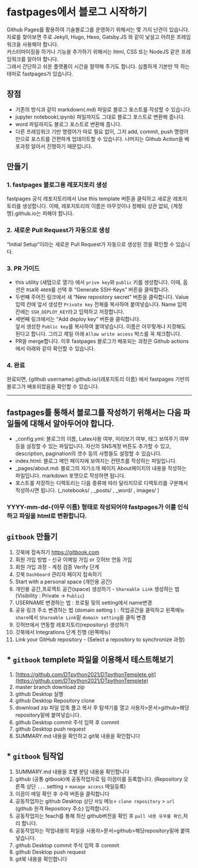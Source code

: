 # fastpages에서 블로그 시작하기
Github Pages를 활용하여 기술블로그를 운영하기 위해서는 몇 가지 난관이 있습니다. 
자료를 찾아보면 주로 Jekyll, Hugo, Hexo, Gatsby.JS 와 같이 낯설고 어려운 프레임워크을 사용해야 합니다.  
커스터마이징을 하거나 기능을 추가하기 위해서는 html, CSS 또는 NodeJS 같은 프레임워크를 알아야 합니다.  
그래서 간단하고 쉬운 플랫폼이 시간을 절약해 주기도 합니다.
심플하게 기본만 딱 하는 테마로 fastpages가 있습니다.

## 장점
* 기존의 방식과 같이 markdown(.md) 파일로 블로그 포스트를 작성할 수 있습니다.
* jupyter notebook(.ipynb) 파일까지도 그대로 블로그 포스트로 변환해 줍니다.
* word 파일까지도 블로그 포스트로 변환해 줍니다.
* 다른 프레임워크 기반 명령어가 따로 필요 없이, 그저 add, commit, push 명령어만으로 포스트를 간편하게 업데이트할 수 있습니다. 
나머지는 Github Action을 배포과정 알아서 진행하기 때문입니다.

## 만들기 

### 1. fastpages 블로그용 레포지토리 생성
 fastpages 공식 레포지토리에서 Use this template 버튼을 클릭하고 새로운 레포지토리를 생성합니다. 
 이때, 레포지토리의 이름은 아무것이나 정해되 상관 없되, {계정명}.github.io는 피해야 합니다.  

### 2. 새로운 Pull Request가 자동으로 생성
 “Initial Setup”이라는 새로운 Pull Request가 자동으로 생성된 것을 확인할 수 있습니다.  
 
### 3. PR 가이드  
* this utility (새탭으로 열기) 에서 `prive key`와 `public` 키를 생성합니다. 이때, 옵션은 `RSA`와 `4069`를 선택 후 “Generate SSH-Keys” 버튼을 클릭합니다.  
* 두번째 주어진 링크에서 새 “New repository secret” 버튼을 클릭합니다. 
 Value 입력 칸에 앞서 생성한 `Private key` 전체를 복사하여 붙여넣습니다. Name 입력 칸에는 `SSH_DEPLOY_KEY`라고 입력하고 저장합니다.   
* 세번째 링크에서는 “Add deploy key” 버튼을 클릭합니다.  
앞서 생성한 `Public key`를 복사하여 붙여넣습니다. 이름은 아무렇게나 지정해도 된다고 합니다. 그리고 제일 아래 `Allow write access` 박스를 꼭 체크합니다.  
* PR을 merge합니다. 이후 fastpages 블로그가 배포되는 과정은 Github actions에서 아래와 같이 확인할 수 있습니다.    

### 4. 완료  
 완료되면, {github username}.github.io/{레포지토리 이름} 에서 fastpages 기반의 블로그가 배포되었음을 확인할 수 있습니다.

---

## fastpages를 통해서 블로그를 작성하기 위해서는 다음 파일들에 대해서 알아두어야 합니다. 
* _config.yml: 블로그의 이름, Latex사용 여부, 미리보기 여부, 태그 보여주기 여부 등을 설정할 수 있는 파일입니다. 
자신의 SNS계정 버튼도 추가할 수 있고, description, pagination의 갯수 등의 사항들도 설정할 수 있습니다.  
* index.html: 블로그 메인 페이지에 보여지는 컨텐츠를 작성하는 파일입니다.   
* _pages/about.md: 블로그의 자기소개 페이지 About페이지의 내용을 작성하는 파일입니다. markdown 포맷으로 작성하면 됩니다.  
* 포스트를 저장하는 디렉토리는 다음 종류에 따라 달라지므로 디렉토리를 구분해서 작성하시면 됩니다. (_notebooks/ , _posts/ , _word/ , images/ )

###  YYYY-mm-dd-{아무 이름} 형태로 작성되어야 fastpages가 이를 인식하고 파일을 html로 변환합니다.  

## `gitbook` 만들기  
1. 깃북에 접속하기 https://gitbook.com
2. 회원 가입 방법 - 신규 이메일 가입 or 깃허브 연동 가입
3. 회원 가입 과정 - 계정 검증 Verify 단계
4. 깃북 `Dashboard` 관리자 페이지 접속하기
5. Start with a personal space (개인용 공간) 
6. 개인용 공간,프로젝트 공간(space) 생성하기 - `Shareable Link` 생성하는 법 (Visibility : Private → `Public`)
7. USERNAME 변경하는 법 : 프로필 및의 setting에서 name변경
8. 공유 링크 주소 변경하는 법 (domain setting ) : 작업공간을 클릭하고 왼쪽메뉴 `share`에서 `Shareable Link`밑 `domain setting`을 클릭 변경  
9. 깃허브에서 연동할 레포지토리(repository) 생성하기
10. 깃북에서 Integrations 단계 진행 (왼쪽메뉴)
11. Link your GitHub repository - (Select a repository to synchronize 과정) 

## * `gitbook` templete 파일을 이용해서 테스트해보기 
1. [https://github.com/DTpython2021/DTpythonTemplete.git](https://github.com/DTpython2021/DTpythonTemplete) 
2. master branch download zip
3. github Desktop 실행
4. github Desktop Repository clone 
5. download zip 파일 압축 풀고 복사 후 탐색기를 열고 사용자>문서>github>해당repository밑에 붙여넣습니다.
6. github Desktop commit 주석 입력 후 commit 
7. github Desktop push request 
8. SUMMARY.md 내용을 확인하고 git북 내용을 확인합니다 

## * `gitbook` 팀작업 
1. SUMMARY.md 내용을 조별 분담 내용을 확인합니다 
2. github (공통 gitbook)에 공동작업자로 팀 이끔이를 등록합니다. (Repository 오른쪽 상단 `...`  setting > `manage access` 메일등록)
3. 이끔이 메일 확인 후 수락 버튼을 클릭합니다
4. 공동작업자는 github Desktop 상단 `파일` 메뉴> `clone repository` > `url`  (github 원격 Repository 주소) 입력합니다.
5. 공동작업자는 feach를 통해 최신 github버전을 확인 후 `pull 내용 유무를 확인`,처리 합니다.
6. 공동작업자는 작업내용의 파일을 사용자>문서>github>해당repository밑에 붙여넣습니다.
7. github Desktop commit 주석 입력 후 commit 
8. github Desktop push request 
9. git북 내용을 확인합니다

